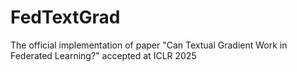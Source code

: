 # FedTextGrad
The official implementation of paper "Can Textual Gradient Work in Federated Learning?" accepted at ICLR 2025
